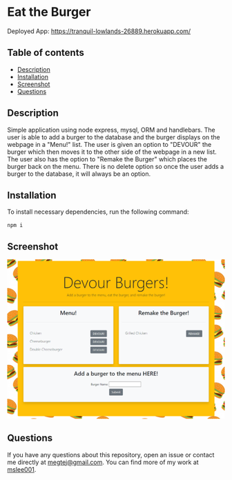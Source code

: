 # Eat the Burger
Deployed App: https://tranquil-lowlands-26889.herokuapp.com/

## Table of contents
* [Description](#description)
* [Installation](#installation)
* [Screenshot](#screenshot)
* [Questions](#questions)

## Description
Simple application using node express, mysql, ORM and handlebars. The user is able to add a burger to the database and the burger displays on the webpage in a "Menu!" list. The user is given an option to "DEVOUR" the burger which then moves it to the other side of the webpage in a new list. The user also has the option to "Remake the Burger" which places the burger back on the menu. There is no delete option so once the user adds a burger to the database, it will always be an option.
        
## Installation
To install necessary dependencies, run the following command:
```
npm i
```

## Screenshot
<img src="screenshots/burger-app.PNG">

## Questions
If you have any questions about this repository, open an issue or contact me directly at megtej@gmail.com. You can find more of my work at [mslee001](https://github.com/mslee001).